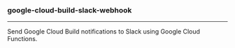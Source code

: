### google-cloud-build-slack-webhook
---
Send Google Cloud Build notifications to Slack using Google Cloud Functions.